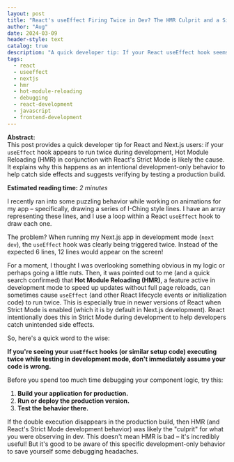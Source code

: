 ```yaml
---
layout: post
title: "React's useEffect Firing Twice in Dev? The HMR Culprit and a Simple Check"
author: "Aug"
date: 2024-03-09
header-style: text
catalog: true
description: "A quick developer tip: If your React useEffect hook seems to run twice in Next.js development mode, Hot Module Reloading (HMR) might be the reason. Here's why and how to verify."
tags:
  - react
  - useeffect
  - nextjs
  - hmr
  - hot-module-reloading
  - debugging
  - react-development
  - javascript
  - frontend-development
---
```


**Abstract:**  
This post provides a quick developer tip for React and Next.js users: if your `useEffect` hook appears to run twice during development, Hot Module Reloading (HMR) in conjunction with React's Strict Mode is likely the cause. It explains why this happens as an intentional development-only behavior to help catch side effects and suggests verifying by testing a production build.

**Estimated reading time:** _2 minutes_

I recently ran into some puzzling behavior while working on animations for my app – specifically, drawing a series of I-Ching style lines. I have an array representing these lines, and I use a loop within a React `useEffect` hook to draw each one.

The problem? When running my Next.js app in development mode (`next dev`), the `useEffect` hook was clearly being triggered twice. Instead of the expected 6 lines, 12 lines would appear on the screen!

For a moment, I thought I was overlooking something obvious in my logic or perhaps going a little nuts. Then, it was pointed out to me (and a quick search confirmed) that **Hot Module Reloading (HMR)**, a feature active in development mode to speed up updates without full page reloads, can sometimes cause `useEffect` (and other React lifecycle events or initialization code) to run twice. This is especially true in newer versions of React when Strict Mode is enabled (which it is by default in Next.js development). React intentionally does this in Strict Mode during development to help developers catch unintended side effects.

So, here's a quick word to the wise:

**If you're seeing your `useEffect` hooks (or similar setup code) executing twice while testing in development mode, don't immediately assume your code is wrong.**

Before you spend too much time debugging your component logic, try this:

1.  **Build your application for production.**
2.  **Run or deploy the production version.**
3.  **Test the behavior there.**

If the double execution disappears in the production build, then HMR (and React's Strict Mode development behavior) was likely the "culprit" for what you were observing in dev. This doesn't mean HMR is bad – it's incredibly useful! But it's good to be aware of this specific development-only behavior to save yourself some debugging headaches.
